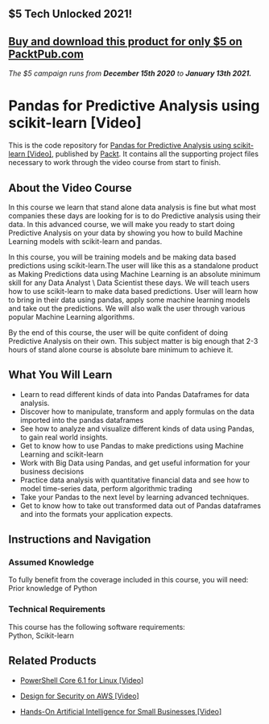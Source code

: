 ## $5 Tech Unlocked 2021!
[Buy and download this product for only $5 on PacktPub.com](https://www.packtpub.com/)
-----
*The $5 campaign         runs from __December 15th 2020__ to __January 13th 2021.__*

# Pandas for Predictive Analysis using scikit-learn [Video]
This is the code repository for [Pandas for Predictive Analysis using scikit-learn [Video]](https://www.packtpub.com/big-data-and-business-intelligence/pandas-predictive-analysis-using-scikit-learn-video?utm_source=github&utm_medium=repository&utm_campaign=9781788391429), published by [Packt](https://www.packtpub.com/?utm_source=github). It contains all the supporting project files necessary to work through the video course from start to finish.
## About the Video Course
In this course we learn that stand alone data analysis is fine but what most companies these days are looking for is to do Predictive analysis using their data. In this advanced course, we will make you ready to start doing Predictive Analysis on your data by showing you how to build Machine Learning models with scikit-learn and pandas. 

In this course, you will be training models and be making data based predictions using scikit-learn.The user will like this as a standalone product as Making Predictions data using Machine Learning is an absolute minimum skill for any Data Analyst \ Data Scientist these days. We will teach users how to use scikit-learn to make data based predictions. User will learn how to bring in their data using pandas, apply some machine learning models and take out the predictions. We will also walk the user through various popular Machine Learning algorithms. 

By the end of this course, the user will be quite confident of doing Predictive Analysis on their own. This subject matter is big enough that 2-3 hours of stand alone course is absolute bare minimum to achieve it.

<H2>What You Will Learn</H2>
<DIV class=book-info-will-learn-text>
<UL>
<LI>Learn to read different kinds of data into Pandas Dataframes<SPAN style="BACKGROUND-COLOR: transparent"> for data analysis.</SPAN> 
<LI>Discover how to manipulate, transform and apply formulas on the data imported into the pandas dataframes 
<LI>See how to analyze and visualize different kinds of data using Pandas, to gain real world insights. 
<LI>Get to know how to use Pandas to make predictions using Machine Learning and scikit<SPAN style="BACKGROUND-COLOR: transparent">-learn</SPAN> 
<LI>Work with Big Data using Pandas, and get useful information for your business decisions 
<LI>Practice data analysis with quantitative financial data and see how to model time-series data, perform algorithmic trading 
<LI>Take your Pandas to the next level by learning advanced techniques. 
<LI>Get to know how to take out transformed data out of Pandas dataframes<SPAN style="BACKGROUND-COLOR: transparent"> and into the formats your application expects.</SPAN> </LI></UL></DIV>

## Instructions and Navigation
### Assumed Knowledge
To fully benefit from the coverage included in this course, you will need:<br/>
Prior knowledge of Python
### Technical Requirements
This course has the following software requirements:<br/>
Python, Scikit-learn

## Related Products
* [PowerShell Core 6.1 for Linux [Video]](https://www.packtpub.com/virtualization-and-cloud/powershell-core-61-linux-video?utm_source=github&utm_medium=repository&utm_campaign=9781838559595)

* [Design for Security on AWS [Video]](https://www.packtpub.com/virtualization-and-cloud/design-security-aws-video?utm_source=github&utm_medium=repository&utm_campaign=9781838556440)

* [Hands-On Artificial Intelligence for Small Businesses [Video]](https://www.packtpub.com/virtualization-and-cloud/devops-fundamentals-and-cicd-video?utm_source=github&utm_medium=repository&utm_campaign=9781789347661)

